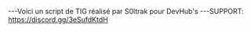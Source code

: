 ---Voici un script de TIG réalisé par S0ltrak pour DevHub's
---SUPPORT: https://discord.gg/3eSufdKtdH

